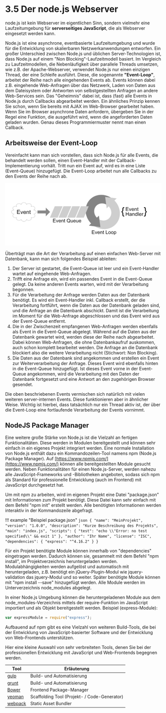 # 3.5 Der node.js Webserver

node.js ist kein Webserver im eigentlichen Sinn, sondern vielmehr eine Laufzeitumgebung für **serverseitiges JavaScript**, die als Webserver eingesetzt werden kann.

Node.js ist eine asynchrone, eventbasierte Laufzeitumgebung und wurde für die Entwicklung von skalierbaren Netzwerkanwendungen entworfen. Ein großer Unterschied zwischen Node.js und üblichen Server-Technologien ist, dass Node.js auf einem "Non Blocking"-Laufzeitmodell basiert. Im Vergleich zu Laufzeitmodellen, die Nebenläufigkeit über parallele Threads umsetzen, wie z.B. der Apache-Webserver, verwendet Node.js nur einen einzigen Thread, der eine Schleife ausführt. Diese, die sogenannte **"Event-Loop"**, arbeitet der Reihe nach alle eingehenden Events ab. Events können dabei z.B. eingehende Web-Anfragen über das Netzwerk, Laden von Daten aus dem Dateisystem oder Antworten von selbstgestellten Anfragen an andere Web-Services sein. Das "Geheimnis" dabei ist, dass (fast) alle Events in Node.js durch Callbacks abgearbeitet werden. Ein ähnliches Prinzip kennen Sie schon, wenn Sie bereits mit AJAX im Web-Browser gearbeitet haben. Wenn Sie im Browser asynchrone Daten anfordern, übergeben Sie in der Regel eine Funktion, die ausgeführt wird, wenn die angeforderten Daten geladen wurden. Genau dieses Programmiermuster nennt man einen Callback.

## Arbeitsweise der Event-Loop

Vereinfacht kann man sich vorstellen, dass sich Node.js für alle Events, die behandelt werden sollen, einen Event-Handler mit der Callback-Implementierung vorhält. Tritt nun ein Event auf, wird es in eine Liste (Event-Queue) hinzugefügt. Die Event-Loop arbeitet nun alle Callbacks zu den Events der Reihe nach ab.

![Arbeitsweise der Event-Loop](media/Webserver-nodeJs-Event-Loop.png)

Überträgt man die Art der Verarbeitung auf einen einfachen Web-Server mit Datenbank, kann man sich folgendes Beispiel ableiten:

1. Der Server ist gestartet, die Event-Queue ist leer und ein Event-Handler wartet auf eingehende Web-Anfragen.
2. Trifft eine Anfrage ein, wird ein passendes Event in die Event-Queue gelegt. Da keine anderen Events warten, wird mit der Verarbeitung begonnen.
3. Für die Verarbeitung der Anfrage werden Daten aus der Datenbank benötigt. Es wird ein Event-Handler inkl. Callback erstellt, der die Verarbeitung fortführt, wenn die Daten aus der Datenbank geladen sind, und die Anfrage an die Datenbank abschickt. Damit ist die Verarbeitung im Moment für die Web-Anfrage abgeschlossen und das Event wird aus der Event-Queue entfernt.
4. Die in der Zwischenzeit empfangenen Web-Anfragen werden ebenfalls als Event in die Event-Queue abgelegt. Während auf die Daten aus der Datenbank gewartet wird, werden diese der Reihe nach abgearbeitet. Dabei können Web-Anfragen, die ohne Datenbankaufruf auskommen, auch schon komplett bearbeitet werden. Die Anfrage an die Datenbank blockiert also die weitere Verarbeitung nicht (Stichwort: Non Blocking).
5. Die Daten aus der Datenbank sind angekommen und erstellen ein Event zur Weiterverarbeitung der Anfrage. Dieses Event wird ebenfalls hinten in die Event-Queue hinzugefügt. Ist dieses Event vorne in der Event-Queue angekommen, wird die Verarbeitung mit den Daten der Datenbank fortgesetzt und eine Antwort an den zugehörigen Browser gesendet.

Die oben beschriebenen Events vermischen sich natürlich mit vielen weiteren server-internen Events. Diese funktionieren aber in ähnlicher Weise. Wichtig ist hierbei, dass tatsächlich nur ein Thread aktiv ist, der über die Event-Loop eine fortlaufende Verarbeitung der Events vornimmt.

## NodeJS Package Manager

Eine weitere große Stärke von Node.js ist die Vielzahl an fertigen Funktionalitäten. Diese werden in Modulen bereitgestellt und können sehr einfach in ein eigenes Projekt integriert werden. Eine normale Installation von Node.js enthält dazu ein Kommandozeilen-Tool namens npm (Node.js Package Manager). Auf [https://www.npmjs.com/](https://www.npmjs.com/) können alle bereitgestellten Module gesucht werden. Neben Funktionalitäten für einen Node.js-Server, werden nahezu alle JavaScript-Frameworks und -Bibliotheken angeboten, sodass sich npm als Standard für professionelle Entwicklung (auch im Frontend) mit JavaScript durchgesetzt hat.

Um mit npm zu arbeiten, wird im eigenen Projekt eine Datei "package.json" mit Informationen zum Projekt benötigt. Diese Datei kann sehr einfach mit dem Befehl "npm init" erstellt werden. Alle benötigten Informationen werden interaktiv in der Kommandozeile abgefragt.

!!! example "Beispiel package.json"
    ```json
    {
      "name": "MeinProjekt",
      "version": "1.0.0",
      "description": "Kurze Beschreibung des Projekts",
      "main": "index.js",
      "scripts": {
        "test": "echo \\"Error: no test specified\\" && exit 1"
      },
      "author": "Ihr Name",
      "license": "ISC",
      "dependencies": {
        "express": "^4.16.2"
      }
    }
    ```

Für ein Projekt benötigte Module können innerhalb von "dependencies" eingetragen werden. Dadurch können sie, gesammelt mit dem Befehl "npm install", im Projektverzeichnis heruntergeladen werden. Modulabhängigkeiten werden aufgelöst und automatisch mit heruntergeladen, z.B. benötigt ein jQuery-Plugin-Modul wie jquery-validation das jquery-Modul und so weiter. Später benötigte Module können mit "npm install <Modul-Name> --save" hinzugefügt werden. Alle Module werden im Unterverzeichnis node_modules abgelegt.

In einer Node.js Umgebung können die heruntergeladenen Module aus dem node_modules-Verzeichnis mittels der require-Funktion im JavaScript importiert und als Objekt bereitgestellt werden. Beispiel (express-Module):

```javascript
var expressModule = require("express");
```

Aufbauend auf npm gibt es eine Vielzahl von weiteren Build-Tools, die bei der Entwicklung von JavaScript-basierter Software und der Entwicklung von Web-Frontends unterstützen.

Hier eine kleine Auswahl von sehr verbreiteten Tools, denen Sie bei der professionellen Entwicklung mit JavaScript und Web-Frontends begegnen werden.

| Tool      | Erläuterung                  |
|-----------|------------------------------|
| [gulp](https://gulpjs.com/)      | Build- und Automatisierung   |
| [grunt](https://gruntjs.com/)    | Build- und Automatisierung   |
| [Bower](https://bower.io/)       | Frontend Package-Manager     |
| [yeoman](http://yeoman.io/)      | Scaffolding Tool (Projekt- / Code-Generator) |
| [webpack](https://webpack.js.org/) | Static Asset Bundler        |
